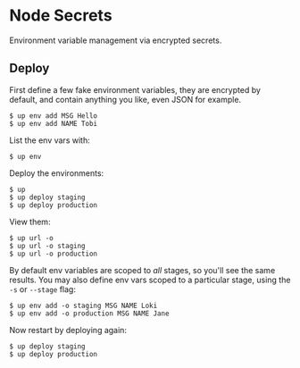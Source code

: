 
# Node Secrets

Environment variable management via encrypted secrets.

## Deploy

First define a few fake environment variables, they are encrypted by default,
and contain anything you like, even JSON for example.

```
$ up env add MSG Hello
$ up env add NAME Tobi
```

List the env vars with:

```
$ up env
```

Deploy the environments:

```
$ up
$ up deploy staging
$ up deploy production
```

View them:

```
$ up url -o
$ up url -o staging
$ up url -o production
```

By default env variables are scoped to _all_ stages, so you'll see the same results. You may also define env vars scoped to a particular stage, using the `-s` or `--stage` flag:

```
$ up env add -o staging MSG NAME Loki
$ up env add -o production MSG NAME Jane
```

Now restart by deploying again:

```
$ up deploy staging
$ up deploy production
```
